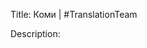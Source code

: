 Title: Коми | #TranslationTeam

Description:

<!--- URL: https://www.youtube.com/playlist?list=PL1yhyLyBfE6TP5G2cEo9680VOjVpPsuUx -->
